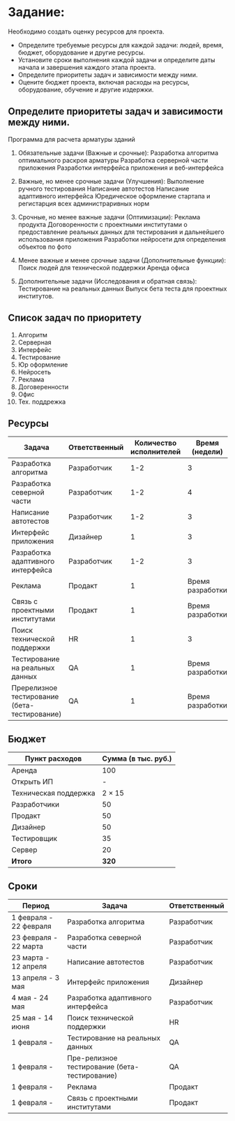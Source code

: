 # Задание:
Необходимо создать оценку ресурсов для проекта.

- Определите требуемые ресурсы для каждой задачи: людей, время, бюджет, оборудование и другие ресурсы.
- Установите сроки выполнения каждой задачи и определите даты начала и завершения каждого этапа проекта.
- Определите приоритеты задач и зависимости между ними.
- Оцените бюджет проекта, включая расходы на ресурсы, оборудование, обучение и другие издержки.

## Определите приоритеты задач и зависимости между ними.
Программа для расчета арматуры зданий

1. Обязательные задачи (Важные и срочные): 
Разработка алгоритма оптимального раскроя арматуры 
Разработка серверной части приложения 
Разработки интерфейса приложения и веб-интерфейса 

2. Важные, но менее срочные задачи (Улучшения): 
Выполнение ручного тестирования 
Написание автотестов 
Написание адаптивного интерфейса 
Юредическое оформление стартапа и регистарция всех администраривных норм 

3. Срочные, но менее важные задачи (Оптимизации): 
Реклама продукта 
Договоренности с проектными институтами о предоставление реальных данных для тестирования и дальнейшего использования приложения 
Разработки нейросети для определения объектов по фото 

4. Менее важные и менее срочные задачи (Дополнительные функции): 
Поиск людей для технической поддержки 
Аренда офиса 

5. Дополнительные задачи (Исследования и обратная связь): 
Тестирование на реальных данных 
Выпуск бета теста для проектных институтов. 

## Список задач по приоритету

1. Алгоритм
2. Серверная
3. Интерфейс
4. Тестирование
5. Юр оформление
6. Нейросеть
7. Реклама
8. Договеренности
9. Офис
10. Тех. поддрежка

## Ресурсы

| Задача                                    | Ответственный    | Количество исполнителей | Время (недели) |
|-------------------------------------------|------------------|-------------------------|----------------|
| Разработка алгоритма                       | Разработчик      | 1-2                     | 3              |
| Разработка северной части                  | Разработчик      | 1-2                     | 4              |
| Написание автотестов                       | Разработчик      | 1-2                     | 3              |
| Интерфейс приложения                       | Дизайнер         | 1                       | 3              |
| Разработка адаптивного интерфейса          | Разработчик      | 1-2                     | 3              |
| Реклама                                    | Продакт          | 1                       | Время разработки |
| Связь с проектными институтами             | Продакт          | 1                       | Время разработки |
| Поиск технической поддержки                | HR               | 1                       | 3              |
| Тестирование на реальных данных            | QA               | 1                       | Время разработки |
| Пререлизное тестирование (бета-тестирование)| QA               | 1                       | Время разработки |


## Бюджет

| Пункт расходов          | Сумма (в тыс. руб.) |
|-------------------------|----------------------|
| Аренда                  | 100                  |
| Открыть ИП              | -                    |
|   Техническая поддержка | 2 × 15               |
|   Разработчики          | 50                   |
|   Продакт               | 50                   |
|   Дизайнер              | 50                   |
|   Тестировщик           | 35                   |
| Сервер                  | 20                   |
| **Итого**               | **320**              |

## Сроки

| Период                | Задача                                    | Ответственный    | 
|-----------------------|-------------------------------------------|------------------|
| 1 февраля - 22 февраля| Разработка алгоритма                        | Разработчик    |
| 23 февраля - 22 марта | Разработка северной части                   | Разработчик    |
| 23 марта - 12 апреля  | Написание автотестов                        | Разработчик    |
| 13 апреля - 3 мая     | Интерфейс приложения                        | Дизайнер       |
| 4 мая - 24 мая        | Разработка адаптивного интерфейса           | Разработчик    |
| 25 мая - 14 июня      | Поиск технической поддержки                 | HR             |
| 1 февраля -           | Тестирование на реальных данных             | QA             |
| 1 февраля -           | Пре-релизное тестирование (бета-тестирование)| QA             |
| 1 февраля -           | Реклама                                     | Продакт        |
| 1 февраля -           | Связь с проектными институтами              | Продакт        |